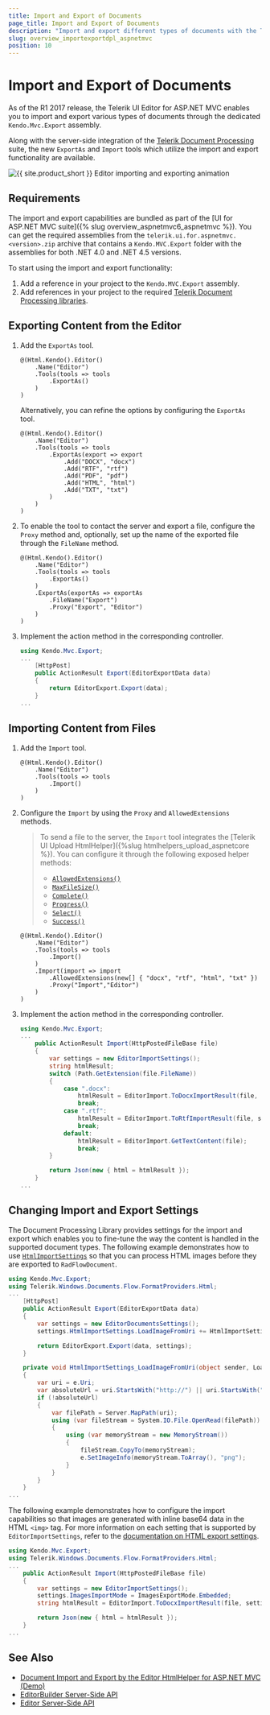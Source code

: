```yaml
---
title: Import and Export of Documents
page_title: Import and Export of Documents
description: "Import and export different types of documents with the Telerik UI Editor for ASP.NET MVC."
slug: overview_importexportdpl_aspnetmvc
position: 10
---
```


# Import and Export of Documents

As of the R1 2017 release, the Telerik UI Editor for ASP.NET MVC enables you to import and export various types of documents through the dedicated `Kendo.Mvc.Export` assembly.

Along with the server-side integration of the [Telerik Document Processing](https://docs.telerik.com/devtools/document-processing/introduction) suite, the new `ExportAs` and `Import` tools which utilize the import and export functionality are available.

![{{ site.product_short }} Editor importing and exporting animation](import-export-animation.gif)

## Requirements

The import and export capabilities are bundled as part of the [UI for ASP.NET MVC suite]({% slug overview_aspnetmvc6_aspnetmvc %}). You can get the required assemblies from the `telerik.ui.for.aspnetmvc.<version>.zip` archive that contains a `Kendo.MVC.Export` folder with the assemblies for both .NET 4.0 and .NET 4.5 versions.

To start using the import and export functionality:

1. Add a reference in your project to the `Kendo.MVC.Export` assembly.
1. Add references in your project to the required [Telerik Document Processing libraries](https://docs.telerik.com/devtools/document-processing/introduction#libraries).

## Exporting Content from the Editor

1. Add the `ExportAs` tool.

    ```HtmlHelper
    @(Html.Kendo().Editor()
        .Name("Editor")
        .Tools(tools => tools
            .ExportAs()
        )
    )
    ```

    Alternatively, you can refine the options by configuring the `ExportAs` tool.

    ```HtmlHelper
    @(Html.Kendo().Editor()
        .Name("Editor")
        .Tools(tools => tools
            .ExportAs(export => export
                .Add("DOCX", "docx")
                .Add("RTF", "rtf")
                .Add("PDF", "pdf")
                .Add("HTML", "html")
                .Add("TXT", "txt")
            )
        )
    )
    ```

1. To enable the tool to contact the server and export a file, configure the `Proxy` method and, optionally, set up the name of the exported file through the `FileName` method.

    ```HtmlHelper
    @(Html.Kendo().Editor()
        .Name("Editor")
        .Tools(tools => tools
            .ExportAs()
        )
        .ExportAs(exportAs => exportAs
            .FileName("Export")
            .Proxy("Export", "Editor")
        )
    )
    ```

1. Implement the action method in the corresponding controller.

    ```C#
    using Kendo.Mvc.Export;
    ...
        [HttpPost]
        public ActionResult Export(EditorExportData data)
        {
            return EditorExport.Export(data);
        }
    ...
    ```

## Importing Content from Files

1. Add the `Import` tool.

    ```HtmlHelper
    @(Html.Kendo().Editor()
        .Name("Editor")
        .Tools(tools => tools
            .Import()
        )
    )
    ```

1. Configure the `Import` by using the `Proxy` and `AllowedExtensions` methods.

    > To send a file to the server, the `Import` tool integrates the [Telerik UI Upload HtmlHelper]({%slug htmlhelpers_upload_aspnetcore %}). You can configure it through the following exposed helper methods:
    >
    > * [`AllowedExtensions()`](/api/kendo.mvc.ui.fluent/uploadvalidationsettingsbuilder#allowedextensionssystemstring)
    > * [`MaxFileSize()`](/api/kendo.mvc.ui.fluent/uploadvalidationsettingsbuilder#maxfilesizesystemnullable)
    > * [`Complete()`](/api/kendo.mvc.ui.fluent/uploadeventbuilder#completesystemstring)
    > * [`Progress()`](/api/kendo.mvc.ui.fluent/uploadeventbuilder#progresssystemstring)
    > * [`Select()`](/api/kendo.mvc.ui.fluent/uploadeventbuilder#selectsystemstring)
    > * [`Success()`](/api/kendo.mvc.ui.fluent/uploadeventbuilder#successsystemstring)

    ```HtmlHelper
    @(Html.Kendo().Editor()
        .Name("Editor")
        .Tools(tools => tools
            .Import()
        )
        .Import(import => import
            .AllowedExtensions(new[] { "docx", "rtf", "html", "txt" })
            .Proxy("Import","Editor")
        )
    )
    ```

1. Implement the action method in the corresponding controller.

    ```C#
    using Kendo.Mvc.Export;
    ...
        public ActionResult Import(HttpPostedFileBase file)
        {
            var settings = new EditorImportSettings();
            string htmlResult;
            switch (Path.GetExtension(file.FileName))
            {
                case ".docx":
                    htmlResult = EditorImport.ToDocxImportResult(file, settings);
                    break;
                case ".rtf":
                    htmlResult = EditorImport.ToRtfImportResult(file, settings);
                    break;
                default:
                    htmlResult = EditorImport.GetTextContent(file);
                    break;
            }

            return Json(new { html = htmlResult });
        }
    ...
    ```

## Changing Import and Export Settings

The Document Processing Library provides settings for the import and export which enables you to fine-tune the way the content is handled in the supported document types. The following example demonstrates how to use [`HtmlImportSettings`](https://docs.telerik.com/devtools/document-processing/libraries/radwordsprocessing/formats-and-conversion/html/settings) so that you can process HTML images before they are exported to `RadFlowDocument`.

```C#
using Kendo.Mvc.Export;
using Telerik.Windows.Documents.Flow.FormatProviders.Html;
...
    [HttpPost]
    public ActionResult Export(EditorExportData data)
    {
        var settings = new EditorDocumentsSettings();
        settings.HtmlImportSettings.LoadImageFromUri += HtmlImportSettings_LoadImageFromUri;

        return EditorExport.Export(data, settings);
    }

    private void HtmlImportSettings_LoadImageFromUri(object sender, LoadImageFromUriEventArgs e)
    {
        var uri = e.Uri;
        var absoluteUrl = uri.StartsWith("http://") || uri.StartsWith("www.");
        if (!absoluteUrl)
        {
            var filePath = Server.MapPath(uri);
            using (var fileStream = System.IO.File.OpenRead(filePath))
            {
                using (var memoryStream = new MemoryStream())
                {
                    fileStream.CopyTo(memoryStream);
                    e.SetImageInfo(memoryStream.ToArray(), "png");
                }
            }
        }
    }
...
```

The following example demonstrates how to configure the import capabilities so that images are generated with inline base64 data in the HTML `<img>` tag. For more information on each setting that is supported by `EditorImportSettings`, refer to the [documentation on HTML export settings](https://docs.telerik.com/devtools/document-processing/libraries/radwordsprocessing/formats-and-conversion/html/settings#export-settings).

```C#
using Kendo.Mvc.Export;
using Telerik.Windows.Documents.Flow.FormatProviders.Html;
...
    public ActionResult Import(HttpPostedFileBase file)
    {
        var settings = new EditorImportSettings();
        settings.ImagesImportMode = ImagesExportMode.Embedded;
        string htmlResult = EditorImport.ToDocxImportResult(file, settings);

        return Json(new { html = htmlResult });
    }
...
```

## See Also

* [Document Import and Export by the Editor HtmlHelper for ASP.NET MVC (Demo)](https://demos.telerik.com/aspnet-mvc/editor/import-export)
* [EditorBuilder Server-Side API](https://docs.telerik.com/aspnet-mvc/api/kendo.mvc.ui.fluent/editorbuilder)
* [Editor Server-Side API](/api/editor)
